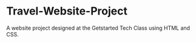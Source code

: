 # Travel-Website-Project
A website project designed at the Getstarted Tech Class using HTML and CSS.
